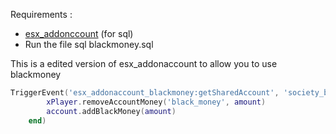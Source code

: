 Requirements :
- <a href="https://github.com/esx-framework/esx-legacy/tree/main/%5Besx_addons%5D/esx_addonaccount">esx_addonccount</a> (for sql)
- Run the file sql blackmoney.sql

This is a edited version of esx_addonaccount to allow you to use blackmoney

```lua
TriggerEvent('esx_addonaccount_blackmoney:getSharedAccount', 'society_ballas', function(account)
		xPlayer.removeAccountMoney('black_money', amount)
		account.addBlackMoney(amount)
	end)
